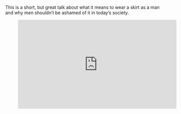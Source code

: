 This is a short, but great talk about what it means to wear a skirt as a man and why men shouldn’t be ashamed of it in today’s society.

<figure><div class="wp-block-embed__wrapper"><iframe loading="lazy" title="Men in Skirts | Dylan Cawthorne | TEDxOdense" width="500" height="281" src="https://www.youtube.com/embed/XbPt5fsDrm0?feature=oembed" frameborder="0" allow="accelerometer; autoplay; clipboard-write; encrypted-media; gyroscope; picture-in-picture; web-share" referrerpolicy="strict-origin-when-cross-origin" allowfullscreen=""></iframe></div></figure>